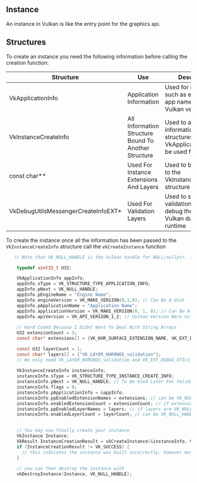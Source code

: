 

## Instance
An instance in Vulkan is like the entry point for the graphics api.

## Structures
To create an instance you need the following information before calling the creation function:

| Structure | Use | Description | Optional |
| -- | -- | -- | -- |
| VkApplicationInfo | Application Information | Used for information such as engine and app name as well as Vulkan version | ❎ No |
| VkInstanceCreateInfo | All Information Structure Bound To Another Structure | Used to attach other information structures such as VkApplicationInfo to be used for creation | ❎ No |
| const char** | Used For Instance Extensions And Layers | Used to be attached to the VkInstanceCreateInfo structure for creation | ❔Somewhat |
| VkDebugUtilsMessengerCreateInfoEXT* | Used For Validation Layers | Used to set up validation layers to debug the entirety of Vulkan during runtime | ✔ Yes (Heavily Suggested) |

To create the instance once all the information has been passed to the `VkInstanceCreateInfo` structure call the `vkCreateInstance` function

```c
   // Note that VK_NULL_HANDLE is the Vulkan handle for NULL/nullptr, I will typically be using VK_NULL_HANDLE

    typedef uint32_t U32;

    VkApplicationInfo appInfo;
    appInfo.sType = VK_STRUCTURE_TYPE_APPLICATION_INFO;
    appInfo.pNext = VK_NULL_HANDLE;
    appInfo.pEngineName = "Engine Name";
    appInfo.engineVersion = VK_MAKE_VERSION(0,1,0); // Can Be A Uint
    appInfo.pApplicationName = "Application Name";
    appInfo.applicationVersion = VK_MAKE_VERSION(0, 1, 0); // Can Be A Uint
    appInfo.apiVersion = VK_API_VERSION_1_2; // Vulkan Version Were Using
   
    // Hard Coded Becuase I Didnt Want To Deal With String Arrays
    U32 extensionCount = 3;
    const char* extensions[] = {VK_KHR_SURFACE_EXTENSION_NAME, VK_EXT_DEBUG_UTILS_EXTENSION_NAME, "VK_KHR_win32_surface"};

    const U32 layerCount = 1;
    const char* layers[] = {"VK_LAYER_KHRONOS_validation"};
    // We only need VK_LAYER_KHRONOS_validation and VK_EXT_DEBUG_UTILS_EXTENSION_NAME if you want to use validation layers
    
    VkInstanceCreateInfo instanceInfo;
    instanceInfo.sType = VK_STRUCTURE_TYPE_INSTANCE_CREATE_INFO;
    instanceInfo.pNext = VK_NULL_HANDLE; // To Be Used Later For Validation Layers
    instanceInfo.flags = 0;
    instanceInfo.pApplicationInfo = &appInfo;
    instanceInfo.ppEnabledExtensionNames = extensions; // can be VK_NULL_HANDLE or NULL if you dont need extensions
    instanceInfo.enabledExtensionCount = extensionCount; // if extensions are VK_NULL_HANDLE or NULL this must be 0
    instanceInfo.ppEnabledLayerNames = layers; // if layers are VK_NULL_HANDLE or NULL this must be 0
    instanceInfo.enabledLayerCount = layerCount; // can be VK_NULL_HANDLE or NULL if you dont need layers

    
    // You may now finally create your instance
    VkInstance Instance;
    VkResult InstanceCreationResult = vkCreateInstance(&instanceInfo, VK_NULL_HANDLE, &Instance);
    if (InstanceCreationResult != VK_SUCCESS) { 
      // this indicates the instance was built incorrectly, however most of the time (in my expireince it will just throw a runtime error at the creation function)
    }
    
    // you can then destroy the instance with
    vkDestroyInstance(Instance, VK_NULL_HANDLE);
```
